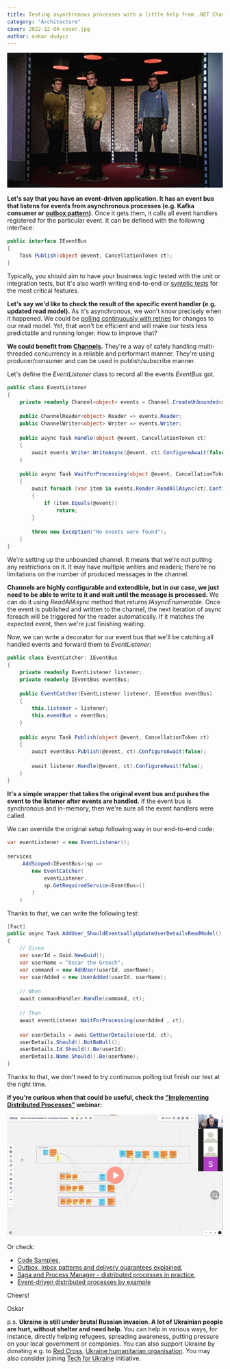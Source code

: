 ```yaml
---
title: Testing asynchronous processes with a little help from .NET Channels
category: "Architecture"
cover: 2022-12-04-cover.jpg
author: oskar dudycz
---
```


![cover](2022-12-04-cover.jpg)

**Let's say that you have an event-driven application. It has an event bus that listens for events from asynchronous processes (e.g. Kafka consumer or [outbox pattern](/en/outbox_inbox_patterns_and_delivery_guarantees_explained/)).** Once it gets them, it calls all event handlers registered for the particular event. It can be defined with the following interface:

```csharp
public interface IEventBus
{
    Task Publish(object @event, CancellationToken ct);
}
```

Typically, you should aim to have your business logic tested with the unit or integration tests, but it's also worth writing end-to-end or [syntetic tests](/en/i_tested_on_production/) for the most critical features. 

**Let's say we'd like to check the result of the specific event handler (e.g. updated read model).** As it's asynchronous, we won't know precisely when it happened. We could be [polling continuously with retries](/en/dealing_with_eventual_consistency_and_idempotency_in_mongodb_projections/) for changes to our read model. Yet, that won't be efficient and will make our tests less predictable and running longer. How to improve that?

**We could benefit from [Channels](https://learn.microsoft.com/en-us/dotnet/core/extensions/channels).** They're a way of safely handling multi-threaded concurrency in a reliable and performant manner. They're using producer/consumer and can be used in publish/subscribe manner.

Let's define the _EventListener_ class to record all the events _EventBus_ got.

```csharp
public class EventListener
{
    private readonly Channel<object> events = Channel.CreateUnbounded<object>();

    public ChannelReader<object> Reader => events.Reader;
    public ChannelWriter<object> Writer => events.Writer;

    public async Task Handle(object @event, CancellationToken ct)
    {
        await events.Writer.WriteAsync(@event, ct).ConfigureAwait(false);
    }

    public async Task WaitForProcessing(object @event, CancellationToken ct)
    {
        await foreach (var item in events.Reader.ReadAllAsync(ct).ConfigureAwait(false))
        {
            if (item.Equals(@event))
                return;
        }

        throw new Exception("No events were found");
    }
}
```

We're setting up the unbounded channel. It means that we're not putting any restrictions on it. It may have multiple writers and readers; there're no limitations on the number of produced messages in the channel. 

**Channels are highly configurable and extendible, but in our case, we just need to be able to write to it and wait until the message is processed.** We can do it using _ReadAllAsync_ method that returns _IAsyncEnumerable_. Once the event is published and written to the channel, the next iteration of async foreach will be triggered for the reader automatically. If it matches the expected event, then we're just finishing waiting. 

Now, we can write a decorator for our event bus that we'll be catching all handled events and forward them to _EventListener_:

```csharp
public class EventCatcher: IEventBus
{
    private readonly EventListener listener;
    private readonly IEventBus eventBus;

    public EventCatcher(EventListener listener, IEventBus eventBus)
    {
        this.listener = listener;
        this.eventBus = eventBus;
    }

    public async Task Publish(object @event, CancellationToken ct)
    {
        await eventBus.Publish(@event, ct).ConfigureAwait(false);

        await listener.Handle(@event, ct).ConfigureAwait(false);
    }
}
```

**It's a simple wrapper that takes the original event bus and pushes the event to the listener after events are handled.** If the event bus is synchronous and in-memory, then we're sure all the event handlers were called.

We can override the original setup following way in our end-to-end code:

```csharp
var eventListener = new EventListener();

services
    .AddScoped<IEventBus>(sp =>
        new EventCatcher(
            eventListener,
            sp.GetRequiredService<EventBus>()
        )
    )
```

Thanks to that, we can write the following test:

```csharp
[Fact]
public async Task AddUser_ShouldEventuallyUpdateUserDetailsReadModel()
{
    // Given
    var userId = Guid.NewGuid();
    var userName = "Oscar the Grouch";
    var command = new AddUser(userId, userName);
    var userAdded = new UserAdded(userId, userName);

    // When
    await commandHandler.Handle(command, ct);

    // Then
    await eventListener.WaitForProcessing(userAdded , ct);

    var userDetails = awai GetUserDetails(userId, ct);
    userDetails.Should().NotBeNull();
    userDetails.Id.Should().Be(userId);
    userDetails.Name.Should().Be(userName);
}
```

Thanks to that, we don't need to try continuous polling but finish our test at the right time.

**If you're curious when that could be useful, check the ["Implementing Distributed Processes"](https://www.architecture-weekly.com/p/webinar-3-implementing-distributed) webinar:**

[![Webinar](2022-12-04-webinar.jpg)](https://www.architecture-weekly.com/p/webinar-3-implementing-distributed)

Or check:
- [Code Samples](https://github.com/oskardudycz/EventSourcing.NetCore/tree/main/Sample/HotelManagement),
- [Outbox, Inbox patterns and delivery guarantees explained](/en/outbox_inbox_patterns_and_delivery_guarantees_explained/),
- [Saga and Process Manager - distributed processes in practice](/en/saga_process_manager_distributed_transactions/),
- [Event-driven distributed processes by example](/en/event_driven_distributed_processes_by_example/)

Cheers!

Oskar

p.s. **Ukraine is still under brutal Russian invasion. A lot of Ukrainian people are hurt, without shelter and need help.** You can help in various ways, for instance, directly helping refugees, spreading awareness, putting pressure on your local government or companies. You can also support Ukraine by donating e.g. to [Red Cross](https://www.icrc.org/en/donate/ukraine), [Ukraine humanitarian organisation](https://savelife.in.ua/en/donate/). You may also consider joining [Tech for Ukraine](https://techtotherescue.org/tech/tech-for-ukraine) initiative.
